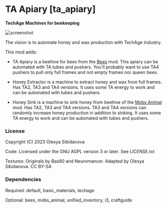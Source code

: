 # TA Apiary [ta\_apiary]

**TechAge Machines for beekeeping**


![screenshot](https://gitlab.com/lesya_minetest_mods/ta_apiary/-/raw/main/screenshots/new_blocks.png)

The vision is to automate honey and wax production with TechAge industry.

This mod adds:
 - TA Apiary is a beehive for bees from the [Bees](https://notabug.org/TenPlus1/bees) mod.
 This apiary can be automated with TA tubes and pushers. You'll probably want to use TA4 pushers to
 pull only full frames and not empty frames nor queen bees.

 - Honey Extractor is a machine to extract honey and wax from full frames. Has TA2, TA3 and TA4 versions.
 It uses some TA energy to work and can be automated with tubes and pushers.

 - Honey Sink is a machine to sink honey from beehive of the [Mobs Animal](https://notabug.org/TenPlus1/mobs_animal) mod.
 Has TA2, TA3 and TA4 versions. TA3 and TA4 versions can randomly increase honey production in addition to sinking.
 It uses some TA energy to work and can be automated with tubes and pushers.

### License
Copyright (C) 2023 Olesya Sibidanova

Code: Licensed under the GNU AGPL version 3 or later. See LICENSE.txt

Textures: Originals by Bas80 and Neuromancer. Adapted by Olesya Sibidanova. CC BY-SA

### Dependencies
Required: default, basic\_materials, techage

Optional: bees, mobs\_animal, unified\_inventory, i3, craftguide

